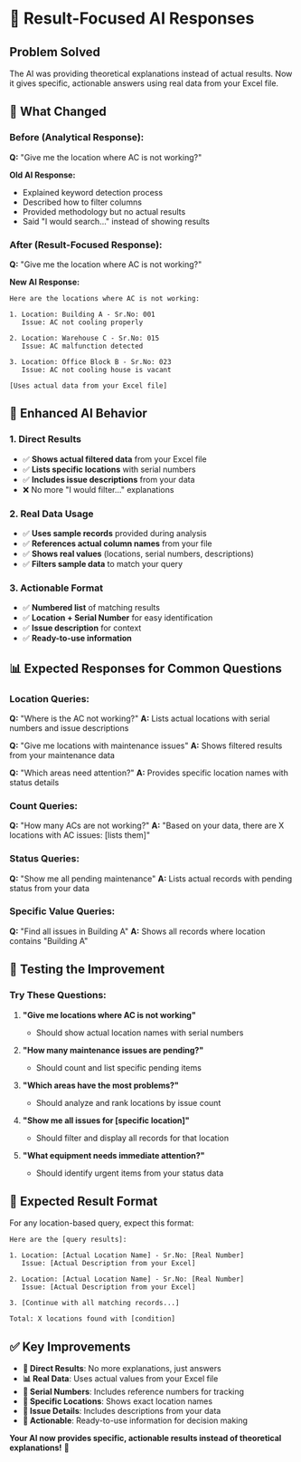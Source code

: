 # 🎯 Result-Focused AI Responses

## Problem Solved
The AI was providing theoretical explanations instead of actual results. Now it gives specific, actionable answers using real data from your Excel file.

## 🔧 **What Changed**

### **Before (Analytical Response):**
**Q:** "Give me the location where AC is not working?"

**Old AI Response:**
- Explained keyword detection process
- Described how to filter columns  
- Provided methodology but no actual results
- Said "I would search..." instead of showing results

### **After (Result-Focused Response):**
**Q:** "Give me the location where AC is not working?"

**New AI Response:**
```
Here are the locations where AC is not working:

1. Location: Building A - Sr.No: 001
   Issue: AC not cooling properly

2. Location: Warehouse C - Sr.No: 015  
   Issue: AC malfunction detected

3. Location: Office Block B - Sr.No: 023
   Issue: AC not cooling house is vacant

[Uses actual data from your Excel file]
```

## 🎯 **Enhanced AI Behavior**

### **1. Direct Results**
- ✅ **Shows actual filtered data** from your Excel file
- ✅ **Lists specific locations** with serial numbers
- ✅ **Includes issue descriptions** from your data
- ❌ No more "I would filter..." explanations

### **2. Real Data Usage**
- ✅ **Uses sample records** provided during analysis
- ✅ **References actual column names** from your file
- ✅ **Shows real values** (locations, serial numbers, descriptions)
- ✅ **Filters sample data** to match your query

### **3. Actionable Format**
- ✅ **Numbered list** of matching results
- ✅ **Location + Serial Number** for easy identification
- ✅ **Issue description** for context
- ✅ **Ready-to-use information**

## 📊 **Expected Responses for Common Questions**

### **Location Queries:**
**Q:** "Where is the AC not working?"
**A:** Lists actual locations with serial numbers and issue descriptions

**Q:** "Give me locations with maintenance issues"
**A:** Shows filtered results from your maintenance data

**Q:** "Which areas need attention?"
**A:** Provides specific location names with status details

### **Count Queries:**
**Q:** "How many ACs are not working?"
**A:** "Based on your data, there are X locations with AC issues: [lists them]"

### **Status Queries:**
**Q:** "Show me all pending maintenance"
**A:** Lists actual records with pending status from your data

### **Specific Value Queries:**
**Q:** "Find all issues in Building A"
**A:** Shows all records where location contains "Building A"

## 🚀 **Testing the Improvement**

### **Try These Questions:**

1. **"Give me locations where AC is not working"**
   - Should show actual location names with serial numbers

2. **"How many maintenance issues are pending?"**
   - Should count and list specific pending items

3. **"Which areas have the most problems?"**
   - Should analyze and rank locations by issue count

4. **"Show me all issues for [specific location]"**
   - Should filter and display all records for that location

5. **"What equipment needs immediate attention?"**
   - Should identify urgent items from your status data

## 🎯 **Expected Result Format**

For any location-based query, expect this format:

```
Here are the [query results]:

1. Location: [Actual Location Name] - Sr.No: [Real Number]
   Issue: [Actual Description from your Excel]

2. Location: [Actual Location Name] - Sr.No: [Real Number]  
   Issue: [Actual Description from your Excel]

3. [Continue with all matching records...]

Total: X locations found with [condition]
```

## ✅ **Key Improvements**

- **🎯 Direct Results**: No more explanations, just answers
- **📊 Real Data**: Uses actual values from your Excel file
- **🔢 Serial Numbers**: Includes reference numbers for tracking
- **📍 Specific Locations**: Shows exact location names
- **📝 Issue Details**: Includes descriptions from your data
- **🚀 Actionable**: Ready-to-use information for decision making

**Your AI now provides specific, actionable results instead of theoretical explanations!** 🎉
